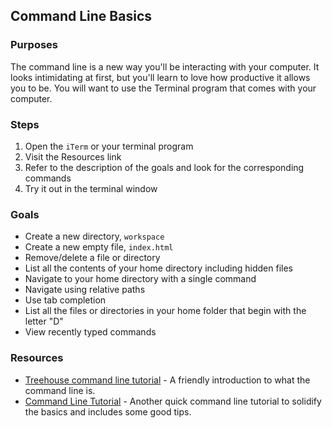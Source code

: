 ## Command Line Basics

### Purposes

The command line is a new way you'll be interacting with your computer. It looks intimidating at first, but you'll learn to love how productive it allows you to be. You will want to use the Terminal program that comes with your computer.

### Steps

1. Open the `iTerm` or your terminal program
2. Visit the Resources link
3. Refer to the description of the goals and look for the corresponding commands
4. Try it out in the terminal window

### Goals

- Create a new directory, `workspace`
- Create a new empty file, `index.html`
- Remove/delete a file or directory
- List all the contents of your home directory including hidden files
- Navigate to your home directory with a single command
- Navigate using relative paths
- Use tab completion
- List all the files or directories in your home folder that begin with the letter "D"
- View recently typed commands

### Resources

- [Treehouse command line tutorial](http://blog.teamtreehouse.com/introduction-to-the-mac-os-x-command-line) - A friendly introduction to what the command line is.
- [Command Line Tutorial](http://www.davidbaumgold.com/tutorials/command-line/) - Another quick command line tutorial to solidify the basics and includes some good tips.

